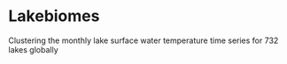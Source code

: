# Lakebiomes
Clustering the monthly lake surface water temperature time series for 732 lakes globally
